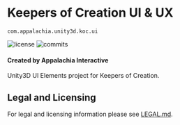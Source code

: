 # Keepers of Creation UI & UX

`com.appalachia.unity3d.koc.ui`

![license](https://img.shields.io/github/license/AppalachiaInteractive/com.appalachia.unity3d.koc.ui?)
![commits](https://img.shields.io/github/commit-activity/m/AppalachiaInteractive/com.appalachia.unity3d.koc.ui?)

#### Created by Appalachia Interactive

Unity3D UI Elements project for Keepers of Creation.

## Legal and Licensing
For legal and licensing information please see [LEGAL.md](./LEGAL.md).
